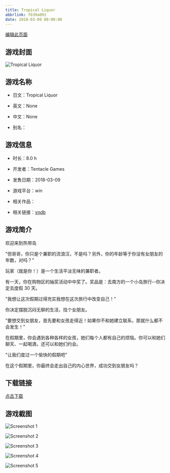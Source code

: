 ```yaml
---
title: Tropical Liquor
abbrlink: f639a091
date: 2018-03-09 00:00:00
---
```

[编辑此页面](https://github.com/ACG-3/ADV3-source/blob/main/source/_posts/games/Tropical%20Liquor.md)

## 游戏封面

![Tropical Liquor](https%3A//pan.timero.xyz/onedrive/img_lib_001/Tropical%20Liquor_cover.avif)


## 游戏名称

- 日文：Tropical Liquor
- 英文：None
- 中文：None

- 别名：


## 游戏信息

- 时长：8.0 h
- 开发者：Tentacle Games
- 发售日期：2018-03-09
- 游戏平台：win
- 相关作品：

- 相关链接：[vndb](https://vndb.org/v20527)


## 游戏简介

欢迎来到热带岛

"但哥哥，你只是个兼职的流浪汉，不是吗？另外，你的年龄等于你没有女朋友的年数，对吗？"

玩家（就是你！）是一个生活平淡无味的兼职者。

有一天，你在购物区的抽奖活动中中奖了。奖品是：去南方的一个小岛旅行--你决定去度假 30 天。

"我想让这次假期过得充实我想在这次旅行中改变自己！"

你决定摆脱沉闷无聊的生活，找个女朋友。

"要想交到女朋友，首先要和女孩走得近！如果你不和她建立联系，那就什么都不会发生！"

在假期里，你会遇到各种各样的女孩，她们每个人都有自己的烦恼。你可以和她们聊天、一起喝酒，还可以和她们约会。

"让我们度过一个愉快的假期吧"

在这个假期里，你最终会走出自己的内心世界，成功交到女朋友吗？




## 下载链接

[点击下载](https://pan.timero.xyz/onedrive/adv_lib_001/Tropical%20Liquor)


## 游戏截图


![Screenshot 1](https%3A//pan.timero.xyz/onedrive/img_lib_001/Tropical%20Liquor_Screenshot_1.avif)

![Screenshot 2](https%3A//pan.timero.xyz/onedrive/img_lib_001/Tropical%20Liquor_Screenshot_2.avif)

![Screenshot 3](https%3A//pan.timero.xyz/onedrive/img_lib_001/Tropical%20Liquor_Screenshot_3.avif)

![Screenshot 4](https%3A//pan.timero.xyz/onedrive/img_lib_001/Tropical%20Liquor_Screenshot_4.avif)

![Screenshot 5](https%3A//pan.timero.xyz/onedrive/img_lib_001/Tropical%20Liquor_Screenshot_5.avif)

